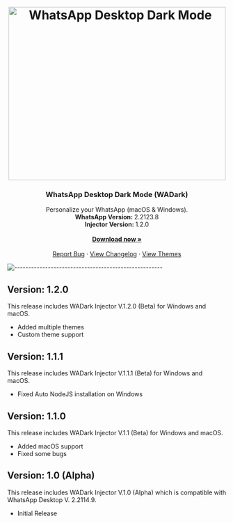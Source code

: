 <h1 align="center"><br><img src="https://dl.exploitox.de/whatsapp-dark/mockup_wadark.png" alt="WhatsApp Desktop Dark Mode" width="499" height="398"></h1>

<h3 align="center">WhatsApp Desktop Dark Mode (WADark)</h3>
<p align="center">
    Personalize your WhatsApp (macOS &amp; Windows).
    <br />
    <strong>WhatsApp Version: </strong>2.2123.8
    <br />
    <strong>Injector Version: </strong>1.2.0
    <br />
    <br />
    <a href="https://github.com/valnoxy/wadark/releases"><strong>Download now »</strong></a>
    <br />
    <br />
    <a href="https://github.com/valnoxy/wadark/issues">Report Bug</a>
    ·
    <a href="https://github.com/valnoxy/wadark/blob/main/CHANGELOG.md">View Changelog</a>
    ·
    <a href="https://github.com/valnoxy/wadark/blob/main/THEMES.md">View Themes</a>
  </p>
</p>

![-----------------------------------------------------](https://dl.exploitox.de/t440p-oc/rainbow.png)

## Version: 1.2.0
This release includes WADark Injector V.1.2.0 (Beta) for Windows and macOS.
- Added multiple themes
- Custom theme support

## Version: 1.1.1
This release includes WADark Injector V.1.1.1 (Beta) for Windows and macOS.
- Fixed Auto NodeJS installation on Windows

## Version: 1.1.0
This release includes WADark Injector V.1.1 (Beta) for Windows and macOS.
- Added macOS support
- Fixed some bugs

## Version: 1.0 (Alpha)
This release includes WADark Injector V.1.0 (Alpha) which is compatible with WhatsApp Desktop V. 2.2114.9.
- Initial Release